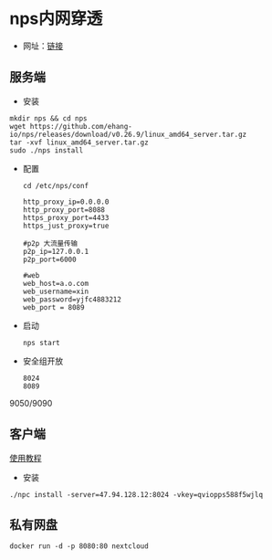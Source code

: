 # nps内网穿透

* 网址：[链接](https://github.com/ehang-io/nps)

## 服务端

* 安装

````
mkdir nps && cd nps
wget https://github.com/ehang-io/nps/releases/download/v0.26.9/linux_amd64_server.tar.gz
tar -xvf linux_amd64_server.tar.gz
sudo ./nps install
````

* 配置

  `cd /etc/nps/conf`

  ````
  http_proxy_ip=0.0.0.0
  http_proxy_port=8088
  https_proxy_port=4433
  https_just_proxy=true

  #p2p 大流量传输
  p2p_ip=127.0.0.1
  p2p_port=6000

  #web
  web_host=a.o.com
  web_username=xin
  web_password=yjfc4883212
  web_port = 8089
  ````

* 启动

  `nps start`

* 安全组开放

  ```
  8024
  8089
  ```


9050/9090

## 客户端

[使用教程](https://ehang-io.github.io/nps/#/use?id=%e6%97%a0%e9%85%8d%e7%bd%ae%e6%96%87%e4%bb%b6%e6%a8%a1%e5%bc%8f)

* 安装

 `````
./npc install -server=47.94.128.12:8024 -vkey=qviopps588f5wjlq
 `````

## 私有网盘

`````
docker run -d -p 8080:80 nextcloud
`````

